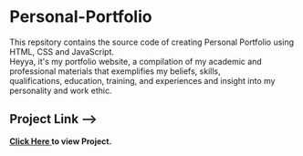 # Personal-Portfolio

This repsitory contains the source code of creating Personal Portfolio using HTML, CSS and JavaScript.
<br>
Heyya, it's my portfolio website, a compilation of my academic and professional materials that exemplifies my beliefs, skills, qualifications, education, training, and experiences and insight into my personality and work ethic.
<br>
<h2>Project Link --></h2><span><a href="https://aniketkumar7.github.io/Personal-Portfolio/"  target="_blank"><b>Click Here<b> </a> to view Project.</span>
